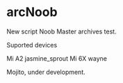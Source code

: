# arcNoob

New script Noob Master archives test.

Suported devices

Mi A2 jasmine_sprout 
Mi 6X wayne 

Mojito, under development.